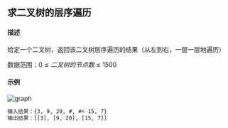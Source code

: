 ## 求二叉树的层序遍历

#### 描述

给定一个二叉树，返回该二叉树层序遍历的结果（从左到右，一层一层地遍历）

数据范围：$0 \leqslant 二叉树的节点数 \leqslant 1500$

#### 示例

![graph](./assets/graph.png)

```txt
输入结果：{3, 9, 20, #, #< 15, 7}
输出结果：[[3], [9, 20], [15, 7]]
```
